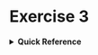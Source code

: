 # Exercise 3

<details>
<summary><b>Quick Reference</b></summary>
<p>

* Namespace: N/A<br>
* Documentation: [kubectl](https://kubernetes.io/docs/tasks/tools/#kubectl)

You logged into a Kubernetes clusters and are planning to verifying the validity of the Kubernetes binaries `kubectl`, `kubeadm`, and `kubelet`. Use the SHA256 checksums for comparison.

> [!IMPORTANT]
> Consult the OS-specific commands in the [Kubernetes documentation](https://kubernetes.io/docs/tasks/tools/#kubectl) for reference. You may have to install SHA checksum tool depending on your operating system. On MacOSX use the tool `shasum`, on Linux use the tool `sha256sum`. Use the tool `certutil` if you are working on Windows.

> [!NOTE]
> If you do not already have a cluster, you can create one by using minikube or you can use the O'Reilly interactive lab ["Verifying Platform Binaries with Checksums"](https://learning.oreilly.com/scenarios/verifying-platform-binaries/9781098149680/).

1. Create the directory named `kubernetes-bin`. Navigate to the directory.
2. Copy the script `setup.sh` into the new directory and run it. It will download the Kubernetes binaries for Linux AMD64.
3. Inspect the downloaded files.
4. Verify that the downloaded binaries are compatible with the Kubernetes version 1.23.5 by comparing them with the corresponding checksum files.
